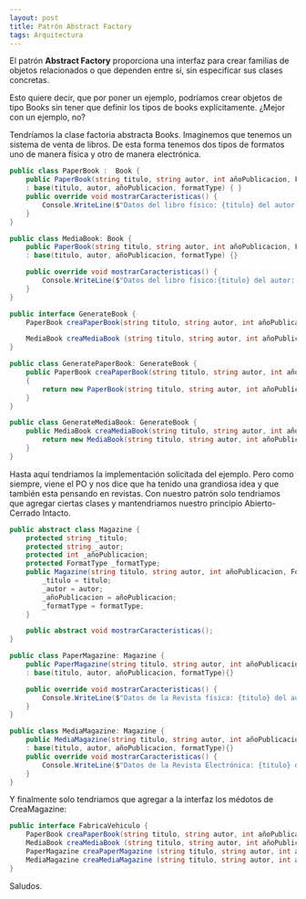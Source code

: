 ```yaml
---
layout: post
title: Patrón Abstract Factory
tags: Arquitectura
---
```


El patrón <b>Abstract Factory</b> proporciona una interfaz para crear familias de objetos relacionados o que dependen entre sí, sin especificar sus clases concretas.

Esto quiere decir, que por poner un ejemplo, podríamos crear objetos de tipo Books sin tener que definir los tipos de books explícitamente. ¿Mejor con un ejemplo, no?

Tendríamos la clase factoria abstracta Books. Imaginemos que tenemos un sistema de venta de libros. De esta forma tenemos dos tipos de formatos uno de manera física y otro de manera electrónica.

~~~csharp
public class PaperBook :  Book {
    public PaperBook(string titulo, string autor, int añoPublicacion, FormatType formatType)
    : base(titulo, autor, añoPublicacion, formatType) { }
    public override void mostrarCaracteristicas() {
        Console.WriteLine($"Datos del libro físico: {titulo} del autor: {autor} publicado el: {añoPublicacion} en formato: {formatype}");
    }
}

public class MediaBook: Book {
    public PaperBook(string titulo, string autor, int añoPublicacion, FormatType formatType)
    : base(titulo, autor, añoPublicacion, formatType) {}

    public override void mostrarCaracteristicas() {
        Console.WriteLine($"Datos del libro físico:{titulo} del autor: {autor} publicado el: {añoPublicacion} en formato: {formatype}");
    }
}

public interface GenerateBook {
    PaperBook creaPaperBook(string titulo, string autor, int añoPublicacion, FormatType formatType);

    MediaBook creaMediaBook (string titulo, string autor, int añoPublicacion, FormatType formatType);
}

public class GeneratePaperBook: GenerateBook {
    public PaperBook creaPaperBook(string titulo, string autor, int añoPublicacion, FormatType formatType)
    {
        return new PaperBook(string titulo, string autor, int añoPublicacion, FormatType formatType);
    }
}

public class GenerateMediaBook: GenerateBook {
    public MediaBook creaMediaBook(string titulo, string autor, int añoPublicacion, FormatType formatType) {
        return new MediaBook(string titulo, string autor, int añoPublicacion, FormatType formatType);
    }
}
~~~

Hasta aquí tendriamos la implementación solicitada del ejemplo. Pero como siempre, viene el PO y nos dice que ha tenido una grandiosa idea y que también esta pensando en revistas. Con nuestro patrón solo tendriamos que agregar ciertas clases y mantendriamos nuestro principio Abierto-Cerrado Intacto.

~~~csharp
public abstract class Magazine {
    protected string _titulo;
    protected string _autor;
    protected int _añoPublicacion;
    protected FormatType _formatType;
    public Magazine(string titulo, string autor, int añoPublicacion, FormatType formatType) {
        _titulo = titulo;
        _autor = autor;
        _añoPublicacion = añoPublicacion;
        _formatType = formatType;
    }

    public abstract void mostrarCaracteristicas();
}

public class PaperMagazine: Magazine {
    public PaperMagazine(string titulo, string autor, int añoPublicacion, FormatType formatType) 
    : base(titulo, autor, añoPublicacion, formatType){}

    public override void mostrarCaracteristicas() {
        Console.WriteLine($"Datos de la Revista física: {titulo} del autor: {autor} publicada el: {añoPublicacion} de formato: {formatype}");
    }
}

public class MediaMagazine: Magazine {
    public MediaMagazine(string titulo, string autor, int añoPublicacion, FormatType formatType) 
    : base(titulo, autor, añoPublicacion, formatType){}
    public override void mostrarCaracteristicas() {
        Console.WriteLine($"Datos de la Revista Electrónica: {titulo} del autor: {autor} publicada el: {añoPublicacion} de formato: {formatype}");
    }
}
~~~

Y finalmente solo tendriamos que agregar a la interfaz los médotos de CreaMagazine:

~~~csharp
public interface FabricaVehiculo {
    PaperBook creaPaperBook(string titulo, string autor, int añoPublicacion, FormatType formatType);
    MediaBook creaMediaBook (string titulo, string autor, int añoPublicacion, FormatType formatType);
    PaperMagazine creaPaperMagazine (string titulo, string autor, int añoPublicacion, FormatType formatType);
    MediaMagazine creaMediaMagazine (string titulo, string autor, int añoPublicacion, FormatType formatType);
}
~~~

Saludos.